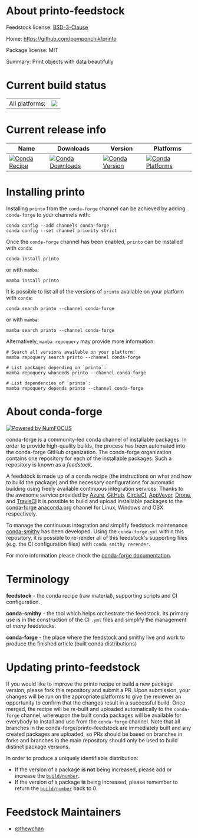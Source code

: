 About printo-feedstock
======================

Feedstock license: [BSD-3-Clause](https://github.com/conda-forge/printo-feedstock/blob/main/LICENSE.txt)

Home: https://github.com/pomponchik/printo

Package license: MIT

Summary: Print objects with data beautifully

Current build status
====================


<table><tr><td>All platforms:</td>
    <td>
      <a href="https://dev.azure.com/conda-forge/feedstock-builds/_build/latest?definitionId=22821&branchName=main">
        <img src="https://dev.azure.com/conda-forge/feedstock-builds/_apis/build/status/printo-feedstock?branchName=main">
      </a>
    </td>
  </tr>
</table>

Current release info
====================

| Name | Downloads | Version | Platforms |
| --- | --- | --- | --- |
| [![Conda Recipe](https://img.shields.io/badge/recipe-printo-green.svg)](https://anaconda.org/conda-forge/printo) | [![Conda Downloads](https://img.shields.io/conda/dn/conda-forge/printo.svg)](https://anaconda.org/conda-forge/printo) | [![Conda Version](https://img.shields.io/conda/vn/conda-forge/printo.svg)](https://anaconda.org/conda-forge/printo) | [![Conda Platforms](https://img.shields.io/conda/pn/conda-forge/printo.svg)](https://anaconda.org/conda-forge/printo) |

Installing printo
=================

Installing `printo` from the `conda-forge` channel can be achieved by adding `conda-forge` to your channels with:

```
conda config --add channels conda-forge
conda config --set channel_priority strict
```

Once the `conda-forge` channel has been enabled, `printo` can be installed with `conda`:

```
conda install printo
```

or with `mamba`:

```
mamba install printo
```

It is possible to list all of the versions of `printo` available on your platform with `conda`:

```
conda search printo --channel conda-forge
```

or with `mamba`:

```
mamba search printo --channel conda-forge
```

Alternatively, `mamba repoquery` may provide more information:

```
# Search all versions available on your platform:
mamba repoquery search printo --channel conda-forge

# List packages depending on `printo`:
mamba repoquery whoneeds printo --channel conda-forge

# List dependencies of `printo`:
mamba repoquery depends printo --channel conda-forge
```


About conda-forge
=================

[![Powered by
NumFOCUS](https://img.shields.io/badge/powered%20by-NumFOCUS-orange.svg?style=flat&colorA=E1523D&colorB=007D8A)](https://numfocus.org)

conda-forge is a community-led conda channel of installable packages.
In order to provide high-quality builds, the process has been automated into the
conda-forge GitHub organization. The conda-forge organization contains one repository
for each of the installable packages. Such a repository is known as a *feedstock*.

A feedstock is made up of a conda recipe (the instructions on what and how to build
the package) and the necessary configurations for automatic building using freely
available continuous integration services. Thanks to the awesome service provided by
[Azure](https://azure.microsoft.com/en-us/services/devops/), [GitHub](https://github.com/),
[CircleCI](https://circleci.com/), [AppVeyor](https://www.appveyor.com/),
[Drone](https://cloud.drone.io/welcome), and [TravisCI](https://travis-ci.com/)
it is possible to build and upload installable packages to the
[conda-forge](https://anaconda.org/conda-forge) [anaconda.org](https://anaconda.org/)
channel for Linux, Windows and OSX respectively.

To manage the continuous integration and simplify feedstock maintenance
[conda-smithy](https://github.com/conda-forge/conda-smithy) has been developed.
Using the ``conda-forge.yml`` within this repository, it is possible to re-render all of
this feedstock's supporting files (e.g. the CI configuration files) with ``conda smithy rerender``.

For more information please check the [conda-forge documentation](https://conda-forge.org/docs/).

Terminology
===========

**feedstock** - the conda recipe (raw material), supporting scripts and CI configuration.

**conda-smithy** - the tool which helps orchestrate the feedstock.
                   Its primary use is in the construction of the CI ``.yml`` files
                   and simplify the management of *many* feedstocks.

**conda-forge** - the place where the feedstock and smithy live and work to
                  produce the finished article (built conda distributions)


Updating printo-feedstock
=========================

If you would like to improve the printo recipe or build a new
package version, please fork this repository and submit a PR. Upon submission,
your changes will be run on the appropriate platforms to give the reviewer an
opportunity to confirm that the changes result in a successful build. Once
merged, the recipe will be re-built and uploaded automatically to the
`conda-forge` channel, whereupon the built conda packages will be available for
everybody to install and use from the `conda-forge` channel.
Note that all branches in the conda-forge/printo-feedstock are
immediately built and any created packages are uploaded, so PRs should be based
on branches in forks and branches in the main repository should only be used to
build distinct package versions.

In order to produce a uniquely identifiable distribution:
 * If the version of a package **is not** being increased, please add or increase
   the [``build/number``](https://docs.conda.io/projects/conda-build/en/latest/resources/define-metadata.html#build-number-and-string).
 * If the version of a package **is** being increased, please remember to return
   the [``build/number``](https://docs.conda.io/projects/conda-build/en/latest/resources/define-metadata.html#build-number-and-string)
   back to 0.

Feedstock Maintainers
=====================

* [@thewchan](https://github.com/thewchan/)

